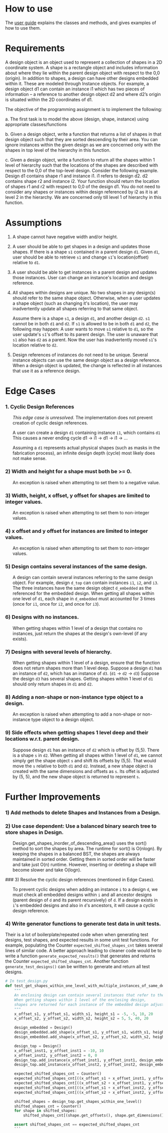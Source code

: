# How to use

The [user guide](https://github.com/kenny-lu-hl/CAD_assignment/blob/master/docs/user_guide.md) explains the classes and methods, and gives examples of how to use them.

# Requirements

A design object is an object used to represent a collection of shapes in a 2D coordinate system. A shape is a rectangle object and includes information about where they lie within the parent design object with respect to the 0,0 (origin). In addition to shapes, a design can have other designs embedded within it. These are modeled through Instance objects. For example, a design object d1 can contain an instance i1 which has two pieces of information – a reference to another design object d2 and where d2’s origin is situated within the 2D coordinates of d1.

The objective of the programming assignment is to implement the following:

a. The first task is to model the above (design, shape, instance) using appropriate classes/functions

b. Given a design object, write a function that returns a list of shapes in that design object such that they are sorted descending by their area. You can ignore instances within the given design as we are concerned only with the shapes in top level of the hierarchy in this function.

c. Given a design object, write a function to return all the shapes within 1 level of hierarchy such that the locations of the shapes are described with respect to the 0,0 of the top-level design. Consider the following example. Design d1 contains shape r1 and instance i1. i1 refers to design d2. d2 contains shape r2 and instance i2. Your function should return the location of shapes r1 and r2 with respect to 0,0 of the design d1. You do not need to consider any shapes or instances within design referenced by i2 as it is at level 2 in the hierarchy. We are concerned only till level 1 of hierarchy in this function.

# Assumptions

1. A shape cannot have negative width and/or height.

2. A user should be able to get shapes in a design and updates those shapes. If there is a shape `s1` contained in a parent design `d1`. Given `d1`, user should be able to retrieve `s1` and change `s1`'s location(offset) relative to `d1`.

3. A user should be able to get instances in a parent design and updates those instances. User can change an instance's location and design reference.

4. All shapes within designs are unique. No two shapes in any design(s) should refer to the same shape object. Otherwise, when a user updates a shape object (such as changing it's location), the user may inadvertently update all shapes referring to that same object.

   Assume there is a shape `s1`, a design `d1`, and another design `d2`. `s1` cannot be in both `d1` and `d2`. If `s1` is allowed to be in both `d1` and `d2`, the following may happen: A user wants to move `s1` relative to `d1`, so the user update's `s1`'s offset to its parent design. The user is unaware that `s1` also has `d2` as a parent. Now the user has inadvertently moved `s1`'s location relative to `d2`.

5. Design references of instances do not need to be unique. Several instance objects can use the same design object as a design reference. When a design object is updated, the change is reflected in all instances that use it as a reference design.

# Edge Cases

### 1. Cyclic Design References

<ul>

_This edge case is unresolved_. The implementation does not prevent creation of cyclic design references.

A user can create a design `d1` containing instance `i1`, which contains `d1`  
This causes a never ending cycle d1 -> i1 -> d1 -> i1 -> ...

Assuming a `d1` represents actual physical shapes (such as masks in the fabrication process), an infinite design depth (cycle) most likely does not make sense.

</ul>

### 2) Width and height for a shape must both be >= 0.

<ul>

An exception is raised when attempting to set them to a negative value.

</ul>

### 3) Width, height, x offset, y offset for shapes are limited to integer values.

<ul>

An exception is raised when attempting to set them to non-integer values.

</ul>

### 4) x offset and y offset for instances are limited to integer values.

<ul>

An exception is raised when attempting to set them to non-integer values.

</ul>

### 5) Design contains several instances of the same design.

<ul>

A design can contain several instances referring to the same design object. For example, design `d_top` can contain instances `i1`, `i2`, and `i3`. The three instances have the same design object `d_embedded` as the referenced for the embedded design. When getting all shapes within one level of `d1`, each shape in `d_embedded` must accounted for 3 times (once for `i1`, once for `i2`, and once for `i3`).

</ul>

### 6) Designs with no instances.

<ul>

When getting shapes within 1 level of a design that contains no instances, just return the shapes at the design's own-level (if any exists).

</ul>

### 7) Designs with several levels of hierarchy.

<ul>

When getting shapes within 1 level of a design, ensure that the function does not return shapes more than 1 level deep.
Suppose a design `d1` has an instance of `d2`, which has an instance of `d3`. (`d1` -> `d2` -> `d3`)
Suppose the design `d3` has several shapes. Getting shapes within 1 level of `d1` should only return shapes in `d1` and `d2`.

</ul>

### 8) Adding a non-shape or non-instance type object to a design.

<ul>

An exception is raised when attempting to add a non-shape or non-instance type object to a design object.

</ul>

### 9) Side effects when getting shapes 1 level deep and their locations w.r.t. parent design.

<ul>

Suppose design `d1` has an instance of `d2` which is offset by (5,5). There is a shape `s` in `d2`. When getting all shapes within 1 level of `d1`, we cannot simply get the shape object `s` and shift its offsets by (5,5). That would move the `s` relative to both `d1` and `d2`. Instead, a new shape object is created with the same dimensions and offsets as `s`. Its offet is adjusted by (5, 5), and the new shape object is returned to represent `s`.

</ul>

# Further Improvements

### 1) Add methods to delete Shapes and Instances from a Design.

### 2) Use case dependent: Use a balanced binary search tree to store shapes in Design.

<ul>

Design.get_shapes_inorder_of_descending_area() uses the sort() method to sort the shapes by area.
The runtime for sort() is O(nlogn). By keeping the shapes in a balanced BST, the shapes are always maintained in sorted order.
Getting them in sorted order will be faster and take just O(n) runtime.
However, inserting or deleting a shape will become slower and take O(logn).

</ul>
### 3) Resolve the cyclic design references (mentioned in Edge Cases).

<ul>

To prevent cyclic designs when adding an instance `i` to a design `d`, we must check all embedded designs within `i` and all ancestor designs (parent design of `d` and its parent recursively) of `d`. If a design exists in `i`'s embedded designs and also in `d`'s ancestors, it will cause a cyclic design reference.

</ul>

### 4) Write generator functions to generate test data in unit tests.

Their is a lot of boilerplate/repeated code when when generating test designs, test shapes, and expected results in some unit test functions.
For example, populating the Counter `expected_shifted_shapes_cnt` takes several lines of similar code.
A better approach leading to cleaner code would be to write a function `generate_expected_results()` that generates and returns the Counter `expected_shifted_shapes_cnt`.
Another function `generate_test_designs()` can be written to generate and return all test designs.

````python
# In test_design.py
def test_get_shapes_within_one_level_with_multiple_instances_of_same_design():
    """
    An enclosing design can contain several instances that refer to the same embedded design.
    When getting shapes within 1 level of the enclosing design,
    shapes are returned for each instance of the embedded design adjusted by the offset of each individual instance.
    """
    x_offset_s1, y_offset_s1, width_s1, height_s1 = -5, -5, 10, 20
    x_offset_s2, y_offset_s2, width_s2, height_s2 = 5, 5, 40, 20

    design_embedded = Design()
    design_embedded.add_shape(x_offset_s1, y_offset_s1, width_s1, height_s1)
    design_embedded.add_shape(x_offset_s2, y_offset_s2, width_s2, height_s2)

    design_top = Design()
    x_offset_inst1, y_offset_inst1 = -10, 10
    x_offset_inst2, y_offset_inst2 = 0, 0
    design_top.add_instance(x_offset_inst1, y_offset_inst1, design_embedded)
    design_top.add_instance(x_offset_inst2, y_offset_inst2, design_embedded)  # embedded design is instantiated twice

    expected_shifted_shapes_cnt = Counter()
    expected_shifted_shapes_cnt[((x_offset_s1 + x_offset_inst1, y_offset_s1 + y_offset_inst1), (width_s1, height_s1))] += 1
    expected_shifted_shapes_cnt[((x_offset_s2 + x_offset_inst1, y_offset_s2 + y_offset_inst1), (width_s2, height_s2))] += 1
    expected_shifted_shapes_cnt[((x_offset_s1 + x_offset_inst2, y_offset_s1 + y_offset_inst2), (width_s1, height_s1))] += 1
    expected_shifted_shapes_cnt[((x_offset_s2 + x_offset_inst2, y_offset_s2 + y_offset_inst2), (width_s2, height_s2))] += 1

    shifted_shapes = design_top.get_shapes_within_one_level()
    shifted_shapes_cnt = Counter()
    for shape in shifted_shapes:
        shifted_shapes_cnt[(shape.get_offsets(), shape.get_dimensions())] += 1

    assert shifted_shapes_cnt == expected_shifted_shapes_cnt
    ```
````
